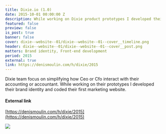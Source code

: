 ```yaml
---
title: Dixie.io (1.0)
date: 2015-10-01 00:00:00 Z
description: While working on Dixie product prototypes I developed their brand identity and coded their first marketing website.
featured: false
preview: false
is_post: true
banner: false
cover: dixie--website--01/dixie--website--01--cover__timeline.png
header: dixie--website--01/dixie--website--01--cover__post.png
matters: Brand identity, Front-end development
period: 2015
external: true
link: https://denismoulin.com/h/dixie/2015
---
```


Dixie team focus on simplifying how Ceo or Cfo interact with their accounting or accountant. While working on their prototypes I developed their brand identity and coded their first marketing website.

#### External link

[https://denismoulin.com/h/dixie/2015](https://denismoulin.com/h/dixie/2015)

![](../../assets/images/posts/dixie--website--01/dixie--website--01--content--0.png)
